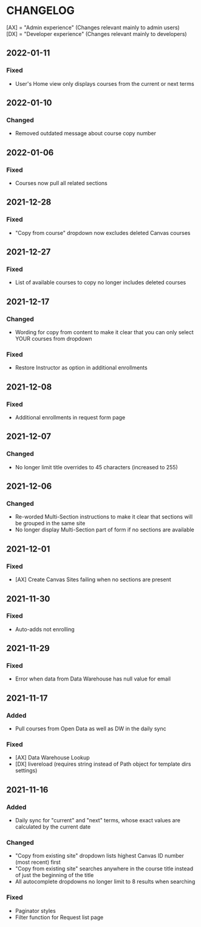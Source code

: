 # CHANGELOG

[AX] = "Admin experience" (Changes relevant mainly to admin users)  
[DX] = "Developer experience" (Changes relevant mainly to developers)

## 2022-01-11

### Fixed

- User's Home view only displays courses from the current or next terms

## 2022-01-10

### Changed

- Removed outdated message about course copy number

## 2022-01-06

### Fixed

- Courses now pull all related sections

## 2021-12-28

### Fixed

- "Copy from course" dropdown now excludes deleted Canvas courses

## 2021-12-27

### Fixed

- List of available courses to copy no longer includes deleted courses

## 2021-12-17

### Changed

- Wording for copy from content to make it clear that you can only select YOUR courses from dropdown

### Fixed

- Restore Instructor as option in additional enrollments

## 2021-12-08

### Fixed

- Additional enrollments in request form page

## 2021-12-07

### Changed

- No longer limit title overrides to 45 characters (increased to 255)

## 2021-12-06

### Changed

- Re-worded Multi-Section instructions to make it clear that sections will be grouped in the same site
- No longer display Multi-Section part of form if no sections are available

## 2021-12-01

### Fixed

- [AX] Create Canvas Sites failing when no sections are present

## 2021-11-30

### Fixed

- Auto-adds not enrolling

## 2021-11-29

### Fixed

- Error when data from Data Warehouse has null value for email

## 2021-11-17

### Added

- Pull courses from Open Data as well as DW in the daily sync

### Fixed

- [AX] Data Warehouse Lookup
- [DX] livereload (requires string instead of Path object for template dirs settings)

## 2021-11-16

### Added

- Daily sync for "current" and "next" terms, whose exact values are calculated by the current date

### Changed

- "Copy from existing site" dropdown lists highest Canvas ID number (most recent) first
- "Copy from existing site" searches anywhere in the course title instead of just the beginning of the title
- All autocomplete dropdowns no longer limit to 8 results when searching

### Fixed

- Paginator styles
- Filter function for Request list page
